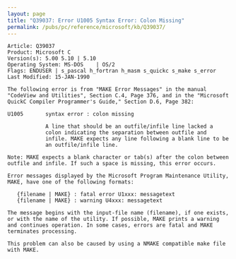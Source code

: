 ```yaml
---
layout: page
title: "Q39037: Error U1005 Syntax Error: Colon Missing"
permalink: /pubs/pc/reference/microsoft/kb/Q39037/
---
```


	Article: Q39037
	Product: Microsoft C
	Version(s): 5.00 5.10 | 5.10
	Operating System: MS-DOS    | OS/2
	Flags: ENDUSER | s_pascal h_fortran h_masm s_quickc s_make s_error
	Last Modified: 15-JAN-1990
	
	The following error is from "MAKE Error Messages" in the manual
	"CodeView and Utilities", Section C.4, Page 376, and in the "Microsoft
	QuickC Compiler Programmer's Guide," Section D.6, Page 382:
	
	U1005       syntax error : colon missing
	
	            A line that should be an outfile/infile line lacked a
	            colon indicating the separation between outfile and
	            infile. MAKE expects any line following a blank line to be
	            an outfile/infile line.
	
	Note: MAKE expects a blank character or tab(s) after the colon between
	outfile and infile. If such a space is missing, this error occurs.
	
	Error messages displayed by the Microsoft Program Maintenance Utility,
	MAKE, have one of the following formats:
	
	   {filename | MAKE} : fatal error U1xxx: messagetext
	   {filename | MAKE} : warning U4xxx: messagetext
	
	The message begins with the input-file name (filename), if one exists,
	or with the name of the utility. If possible, MAKE prints a warning
	and continues operation. In some cases, errors are fatal and MAKE
	terminates processing.
	
	This problem can also be caused by using a NMAKE compatible make file
	with MAKE.
